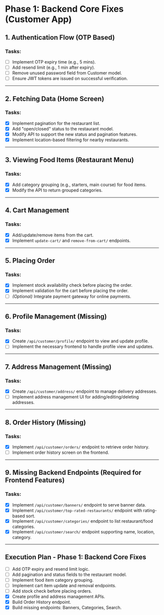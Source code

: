 # Phase 1: Backend Core Fixes (Customer App)

## 1. Authentication Flow (OTP Based)

### Tasks:
- [ ] Implement OTP expiry time (e.g., 5 mins).
- [ ] Add resend limit (e.g., 1 min after expiry).
- [ ] Remove unused password field from Customer model.
- [ ] Ensure JWT tokens are issued on successful verification.

---

## 2. Fetching Data (Home Screen)

### Tasks:
- [x] Implement pagination for the restaurant list.
- [x] Add "open/closed" status to the restaurant model.
- [x] Modify API to support the new status and pagination features.
- [x] Implement location-based filtering for nearby restaurants.

---

## 3. Viewing Food Items (Restaurant Menu)

### Tasks:
- [x] Add category grouping (e.g., starters, main course) for food items.
- [x] Modify the API to return grouped categories.

---

## 4. Cart Management

### Tasks:
- [x] Add/update/remove items from the cart.
- [x] Implement `update-cart/` and `remove-from-cart/` endpoints.

---

## 5. Placing Order

### Tasks:
- [x] Implement stock availability check before placing the order.
- [x] Implement validation for the cart before placing the order.
- [ ] *(Optional)* Integrate payment gateway for online payments.

---

## 6. Profile Management (Missing)

### Tasks:
- [x] Create `/api/customer/profile/` endpoint to view and update profile.
- [ ] Implement the necessary frontend to handle profile view and updates.

---

## 7. Address Management (Missing)

### Tasks:
- [x] Create `/api/customer/address/` endpoint to manage delivery addresses.
- [ ] Implement address management UI for adding/editing/deleting addresses.

---

## 8. Order History (Missing)

### Tasks:
- [x] Implement `/api/customer/orders/` endpoint to retrieve order history.
- [ ] Implement order history screen on the frontend.

---

## 9. Missing Backend Endpoints (Required for Frontend Features)

### Tasks:
- [x] Implement `/api/customer/banners/` endpoint to serve banner data.
- [x] Implement `/api/customer/top-rated-restaurants/` endpoint with rating-based sort.
- [x] Implement `/api/customer/categories/` endpoint to list restaurant/food categories.
- [x] Implement `/api/customer/search/` endpoint supporting name, location, category.

---

## Execution Plan - Phase 1: Backend Core Fixes
- [ ] Add OTP expiry and resend limit logic.
- [ ] Add pagination and status fields to the restaurant model.
- [ ] Implement food item category grouping.
- [ ] Implement cart item update and removal endpoints.
- [ ] Add stock check before placing orders.
- [x] Create profile and address management APIs.
- [x] Build Order History endpoint.
- [x] Build missing endpoints: Banners, Categories, Search.
